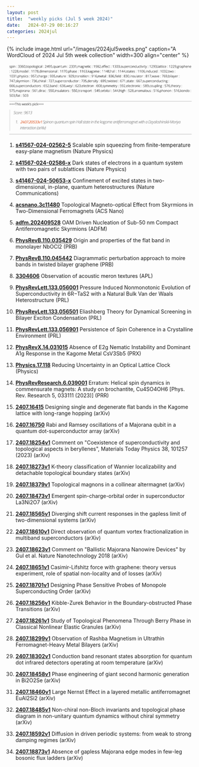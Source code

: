 ```yaml
---
layout: post
title:  "weekly picks (Jul 5 week 2024)"
date:   2024-07-29 00:16:27
categories: 2024jul
---
```



{% include image.html url="/images/2024jul5weeks.png" caption="A WordCloud of 2024 Jul 5th week collection" width=300 align="center" %}

<img src="/images/2024jul5weeks-pick.png">


1. **[s41567-024-02562-5](https://www.nature.com/articles/s41567-024-02562-5)** Scalable spin squeezing from finite-temperature easy-plane magnetism (Nature Physics)

1. **[s41567-024-02586-x](https://www.nature.com/articles/s41567-024-02586-x)** Dark states of electrons in a quantum system with two pairs of sublattices (Nature Physics)



1. **[s41467-024-50653-x](https://www.nature.com/articles/s41467-024-50653-x)** Confinement of excited states in two-dimensional, in-plane, quantum heterostructures (Nature Communications)



1. **[acsnano.3c11480](https://pubs.acs.org/doi/full/10.1021/acsnano.3c11480)** Topological Magneto-optical Effect from Skyrmions in Two-Dimensional Ferromagnets (ACS Nano)



1. **[adfm.202409528](https://onlinelibrary.wiley.com/doi/pdf/10.1002/adfm.202409528)** OAM Driven Nucleation of Sub-50 nm Compact Antiferromagnetic Skyrmions (ADFM)


1. **[PhysRevB.110.035429](https://journals.aps.org/prb/abstract/10.1103/PhysRevB.110.035429)** Origin and properties of the flat band in monolayer NbOCl2 (PRB)

1. **[PhysRevB.110.045442](https://journals.aps.org/prb/abstract/10.1103/PhysRevB.110.045442)** Diagrammatic perturbation approach to moire bands in twisted bilayer graphene (PRB)


1. **[3304606](https://pubs.aip.org/aip/apl/article/125/4/042204/3304606)** Observation of acoustic meron textures (APL)




1. **[PhysRevLett.133.056001](http://link.aps.org/doi/10.1103/PhysRevLett.133.056001)** Pressure Induced Nonmonotonic Evolution of Superconductivity in 6R−TaS2 with a Natural Bulk Van der Waals Heterostructure (PRL)

1. **[PhysRevLett.133.056501](http://link.aps.org/doi/10.1103/PhysRevLett.133.056501)** Eliashberg Theory for Dynamical Screening in Bilayer Exciton Condensation (PRL)

1. **[PhysRevLett.133.056901](http://link.aps.org/doi/10.1103/PhysRevLett.133.056901)** Persistence of Spin Coherence in a Crystalline Environment (PRL)

1. **[PhysRevX.14.031015](http://link.aps.org/doi/10.1103/PhysRevX.14.031015)** Absence of E2g Nematic Instability and Dominant A1g Response in the Kagome Metal CsV3Sb5 (PRX)

1. **[Physics.17.118](http://link.aps.org/doi/10.1103/Physics.17.118)** Reducing Uncertainty in an Optical Lattice Clock (Physics)



1. **[PhysRevResearch.6.039001](http://link.aps.org/doi/10.1103/PhysRevResearch.6.039001)** Erratum: Helical spin dynamics in commensurate magnets: A study on brochantite, Cu4SO4OH6 [Phys. Rev. Research 5, 033111 (2023)] (PRR)







1. **[2407.16415](https://arxiv.org/pdf/2407.16415)** Designing single and degenerate flat bands in the Kagome lattice with long-range hopping (arXiv)

1. **[2407.16750](https://arxiv.org/pdf/2407.16750)** Rabi and Ramsey oscillations of a Majorana qubit in a quantum dot-superconductor array (arXiv)

1. **[2407.18254v1](https://arxiv.org/abs/2407.18254)** Comment on "Coexistence of superconductivity and topological aspects in beryllenes", Materials Today Physics 38, 101257 (2023) (arXiv)

1. **[2407.18273v1](https://arxiv.org/abs/2407.18273)** K-theory classification of Wannier localizability and detachable topological boundary states (arXiv)

1. **[2407.18379v1](https://arxiv.org/abs/2407.18379)** Topological magnons in a collinear altermagnet (arXiv)

1. **[2407.18473v1](https://arxiv.org/abs/2407.18473)** Emergent spin-charge-orbital order in superconductor La3Ni2O7 (arXiv)

1. **[2407.18565v1](https://arxiv.org/abs/2407.18565)** Diverging shift current responses in the gapless limit of two-dimensional systems (arXiv)

1. **[2407.18610v1](https://arxiv.org/abs/2407.18610)** Direct observation of quantum vortex fractionalization in multiband superconductors (arXiv)

1. **[2407.18623v1](https://arxiv.org/abs/2407.18623)** Comment on "Ballistic Majorana Nanowire Devices" by Gul et al. Nature Nanotechnology 2018 (arXiv)

1. **[2407.18651v1](https://arxiv.org/abs/2407.18651)** Casimir-Lifshitz force with graphene: theory versus experiment, role of spatial non-locality and of losses (arXiv)

1. **[2407.18701v1](https://arxiv.org/abs/2407.18701)** Designing Phase Sensitive Probes of Monopole Superconducting Order (arXiv)

1. **[2407.18256v1](https://arxiv.org/abs/2407.18256)** Kibble-Zurek Behavior in the Boundary-obstructed Phase Transitions (arXiv)

1. **[2407.18261v1](https://arxiv.org/abs/2407.18261)** Study of Topological Phenomena Through Berry Phase in Classical Nonlinear Elastic Granules (arXiv)

1. **[2407.18299v1](https://arxiv.org/abs/2407.18299)** Observation of Rashba Magnetism in Ultrathin Ferromagnet-Heavy Metal Bilayers (arXiv)

1. **[2407.18302v1](https://arxiv.org/abs/2407.18302)** Conduction band resonant states absorption for quantum dot infrared detectors operating at room temperature (arXiv)

1. **[2407.18458v1](https://arxiv.org/abs/2407.18458)** Phase engineering of giant second harmonic generation in Bi2O2Se (arXiv)

1. **[2407.18460v1](https://arxiv.org/abs/2407.18460)** Large Nernst Effect in a layered metallic antiferromagnet EuAl2Si2 (arXiv)

1. **[2407.18485v1](https://arxiv.org/abs/2407.18485)** Non-chiral non-Bloch invariants and topological phase diagram in non-unitary quantum dynamics without chiral symmetry (arXiv)

1. **[2407.18592v1](https://arxiv.org/abs/2407.18592)** Diffusion in driven periodic systems: from weak to strong damping regimes (arXiv)

1. **[2407.18873v1](https://arxiv.org/abs/2407.18873)** Absence of gapless Majorana edge modes in few-leg bosonic flux ladders (arXiv)




